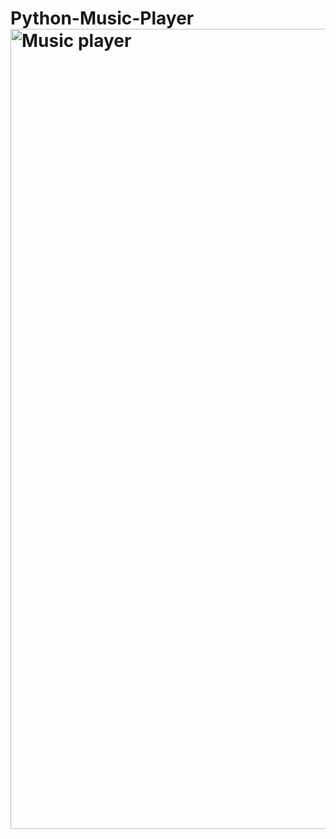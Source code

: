 # Python-Music-Player<img width="1280" alt="Music player" src="https://github.com/KothaMukeshRaj/Python-Music-Player/assets/134232672/6b24e966-9d09-4cee-9c02-b0feae704566">
